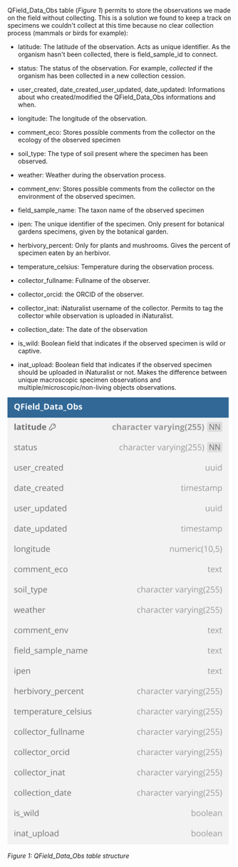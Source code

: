 QField_Data_Obs table (*Figure 1*) permits to store the observations we made on the field without collecting. This is a solution we found to keep a track on specimens we couldn't collect at this time because no clear collection process (mammals or birds for example):

- latitude: The latitude of the observation. Acts as unique identifier. As the organism hasn't been collected, there is field_sample_id to connect.

- status: The status of the observation. For example, *collected* if the organism has been collected in a new collection cession.

- user_created, date_created_user_updated, date_updated: Informations about who created/modified the QField_Data_Obs informations and when.

- longitude: The longitude of the observation.

- comment_eco: Stores possible comments from the collector on the ecology of the observed specimen

- soil_type: The type of soil present where the specimen has been observed.

- weather: Weather during the observation process.

- comment_env: Stores possible comments from the collector on the environment of the observed specimen.

- field_sample_name: The taxon name of the observed specimen

- ipen: The unique identifier of the specimen. Only present for botanical gardens specimens, given by the botanical garden.

- herbivory_percent: Only for plants and mushrooms. Gives the percent of specimen eaten by an herbivor.

- temperature_celsius: Temperature during the observation process.

- collector_fullname: Fullname of the observer.

- collector_orcid: the ORCID of the observer.

- collector_inat: iNaturalist username of the collector. Permits to tag the collector while observation is uploaded in iNaturalist.

- collection_date: The date of the observation

- is_wild: Boolean field that indicates if the observed specimen is wild or captive.

- inat_upload: Boolean field that indicates if the observed specimen should be uploaded in iNaturalist or not. Makes the difference between unique macroscopic specimen observations and multiple/microscopic/non-living objects observations.

![image import](assets/images_bruelhed/qfield_data_obs.svg)

*Figure 1: QField_Data_Obs table structure*